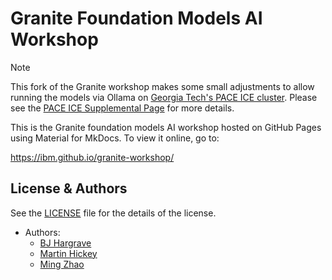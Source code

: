 # Granite Foundation Models AI Workshop

>[!NOTE]
>This fork of the Granite workshop makes some small adjustments to allow running the models via Ollama on [Georgia Tech's PACE ICE cluster](https://pace.gatech.edu/ice-cluster/). Please see the [PACE ICE Supplemental Page](https://github.com/gt-ospo/granite-workshop/blob/main/granite-tutorial-pace-ice.md) for more details.

This is the Granite foundation models AI workshop hosted on GitHub Pages using Material for MkDocs. To view it online, go to:

<https://ibm.github.io/granite-workshop/>

## License & Authors

See the [LICENSE](./LICENSE) file for the details of the license.

- Authors:
  - [BJ Hargrave](https://github.com/bjhargrave)
  - [Martin Hickey](https://github.com/hickeyma)
  - [Ming Zhao](https://github.com/mingxzhao)
